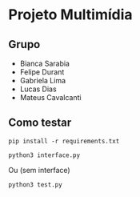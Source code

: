 # Projeto Multimídia

## Grupo
- Bianca Sarabia
- Felipe Durant
- Gabriela Lima
- Lucas Dias
- Mateus Cavalcanti

## Como testar
```
pip install -r requirements.txt
```
```
python3 interface.py
```
Ou (sem interface)
```
python3 test.py
```

